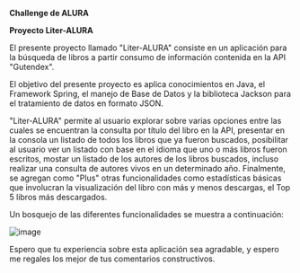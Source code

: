 **Challenge de ALURA**

**Proyecto Liter-ALURA**

El presente proyecto llamado "Liter-ALURA" consiste en un aplicación para la búsqueda de libros a partir consumo de información contenida en la API "Gutendex". 

El objetivo del presente proyecto es aplica conocimientos en Java, el Framework Spring, el manejo de Base de Datos y la biblioteca Jackson para el tratamiento de datos en formato JSON.

"Liter-ALURA" permite al usuario explorar sobre varias opciones entre las cuales se encuentran la consulta por título del libro en la API, presentar en la consola un listado de todos los libros que ya fueron buscados, posibilitar al usuario ver un listado con base en el idioma que uno o más libros fueron escritos, mostar un listado de los autores de los libros buscados, incluso realizar una consulta de autores vivos en un determinado año.
Finalmente, se agregan como "Plus" otras funcionalidades como estadísticas básicas que involucran la visualización del libro con más y menos descargas, el Top 5 libros más descargados.

Un bosquejo de las diferentes funcionalidades se muestra a continuación:

![image](https://github.com/AlfredoLF/Liter_ALURA/assets/82850657/306b95c7-46e9-4604-907e-3cbcd8b46fa7)

Espero que tu experiencia sobre esta aplicación sea agradable, y espero me regales los mejor de tus comentarios constructivos.
